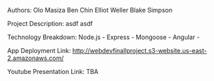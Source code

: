 Authors:
Olo Masiza
Ben Chin
Elliot Weller
Blake Simpson


Project Description:
asdf asdf


Technology Breakdown:
Node.js -
Express -
Mongoose - 
Angular -


App Deployment Link:
http://webdevfinallproject.s3-website.us-east-2.amazonaws.com/


Youtube Presentation Link:
TBA







